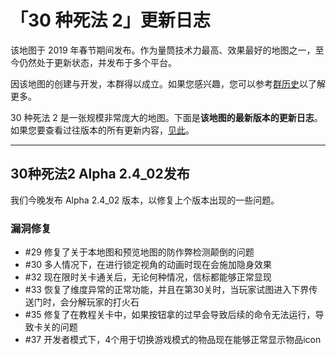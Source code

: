 # 「30 种死法 2」更新日志

该地图于 2019 年春节期间发布。作为量筒技术力最高、效果最好的地图之一，至今仍然处于更新状态，并发布于多个平台。

因该地图的创建与开发，本群得以成立。如果您感兴趣，您可以参考[群历史](../../about/history_of_group.md)以了解更多。

30 种死法 2 是一张规模非常庞大的地图。下面是**该地图的最新版本的更新日志**。如果您要查看过往版本的所有更新内容，[见此](past.md)。

---

## 30种死法2 Alpha 2.4_02发布

我们今晚发布 Alpha 2.4_02 版本，以修复上个版本出现的一些问题。

### 漏洞修复
- \#29 修复了关于本地图和预览地图的防作弊检测颠倒的问题
- \#30 多人情况下，在进行锁定视角的动画时现在会施加隐身效果
- \#32 现在限时关卡通关后，无论何种情况，信标都能够正常显现
- \#33 恢复了维度异常的正常功能，并且在第30关时，当玩家试图进入下界传送门时，会分解玩家的打火石
- \#35 修复了在教程关卡中，如果按钮拿的过早会导致后续的命令无法运行，导致卡关的问题
- \#37 开发者模式下，4个用于切换游戏模式的物品现在能够正常显示物品icon
